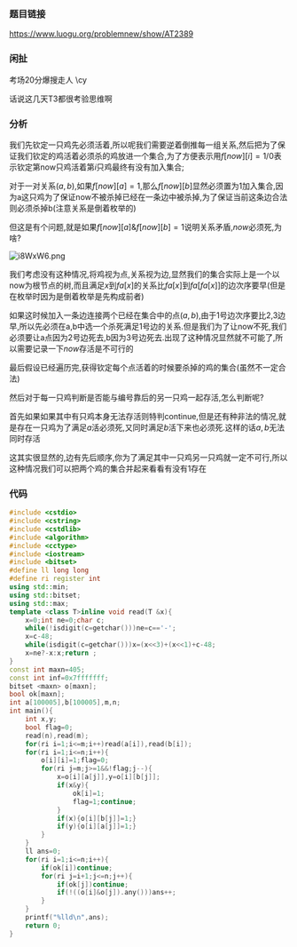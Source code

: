 ### 题目链接

https://www.luogu.org/problemnew/show/AT2389


### 闲扯

考场20分爆搜走人 \cy

话说这几天T3都很考验思维啊



### 分析

我们先钦定一只鸡先必须活着,所以呢我们需要逆着倒推每一组关系,然后把为了保证我们钦定的鸡活着必须杀的鸡放进一个集合,为了方便表示用$f[now][i]=1/0$表示钦定第now只鸡活着第$i$只鸡最终有没有加入集合;

对于一对关系$(a,b)$,如果$f[now][a]=1$,那么$f[now][b]$显然必须置为1加入集合,因为a这只鸡为了保证now不被杀掉已经在一条边中被杀掉,为了保证当前这条边合法则必须杀掉b(注意关系是倒着枚举的)

但这是有个问题,就是如果$f[now][a]$&$f[now][b]=1$说明关系矛盾,$now$必须死,为啥?

![i8WxW6.png](https://s1.ax1x.com/2018/10/05/i8WxW6.png)

我们考虑没有这种情况,将鸡视为点,关系视为边,显然我们的集合实际上是一个以now为根节点的树,而且满足$x$到$fa[x]$的关系比$fa[x]$到$fa[fa[x]]$的边次序要早(但是在枚举时因为是倒着枚举是先构成前者)

如果这时候加入一条边连接两个已经在集合中的点$(a,b)$,由于1号边次序要比2,3边早,所以先必须在a,b中选一个杀死满足1号边的关系.但是我们为了让now不死,我们必须要让a点因为2号边死去,b因为3号边死去.出现了这种情况显然就不可能了,所以需要记录一下$now$存活是不可行的



最后假设已经遍历完,获得钦定每个点活着的时候要杀掉的鸡的集合(虽然不一定合法)

然后对于每一只鸡判断是否能与编号靠后的另一只鸡一起存活,怎么判断呢?

首先如果如果其中有只鸡本身无法存活则特判continue,但是还有种非法的情况,就是存在一只鸡为了满足$a$活必须死,又同时满足$b$活下来也必须死.这样的话$a,b$无法同时存活

这其实很显然的,边有先后顺序,你为了满足其中一只鸡另一只鸡就一定不可行,所以这种情况我们可以把两个鸡的集合并起来看看有没有1存在



### 代码

```c++
#include <cstdio>
#include <cstring>
#include <cstdlib>
#include <algorithm>
#include <cctype>
#include <iostream>
#include <bitset>
#define ll long long 
#define ri register int 
using std::min;
using std::bitset;
using std::max;
template <class T>inline void read(T &x){
    x=0;int ne=0;char c;
    while(!isdigit(c=getchar()))ne=c=='-';
    x=c-48;
    while(isdigit(c=getchar()))x=(x<<3)+(x<<1)+c-48;
    x=ne?-x:x;return ;
}
const int maxn=405;
const int inf=0x7fffffff;
bitset <maxn> o[maxn];
bool ok[maxn];
int a[100005],b[100005],m,n;
int main(){
    int x,y;
    bool flag=0;
    read(n),read(m);
    for(ri i=1;i<=m;i++)read(a[i]),read(b[i]);
    for(ri i=1;i<=n;i++){
        o[i][i]=1;flag=0;
        for(ri j=m;j>=1&&!flag;j--){
            x=o[i][a[j]],y=o[i][b[j]];
            if(x&y){
                ok[i]=1;
                flag=1;continue;
            }
            if(x){o[i][b[j]]=1;}
            if(y){o[i][a[j]]=1;}
        }
    }
    ll ans=0;
    for(ri i=1;i<=n;i++){
        if(ok[i])continue;
        for(ri j=i+1;j<=n;j++){
            if(ok[j])continue;
            if(!((o[i]&o[j]).any()))ans++;
        }
    }
    printf("%lld\n",ans);
    return 0;
}
```

